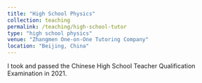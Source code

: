 ```yaml
---
title: "High School Physics"
collection: teaching
permalink: /teaching/high-school-tutor
type: "high school physics"
venue: "Zhangmen One-on-One Tutoring Company"
location: "Beijing, China"
---
```


I took and passed the Chinese High School Teacher Qualification Examination in 2021.
